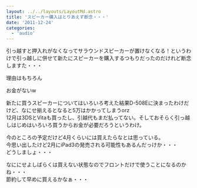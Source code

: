 ```yaml
---
layout: ../../layouts/LayoutMd.astro
title: 'スピーカー購入はとりあえず断念・・・'
date: '2011-12-24'
categories:
  - 'audio'
---
```


引っ越すと押入れがなくなってサラウンドスピーカーが置けなくなる！というわけで引っ越しに併せて新たにスピーカーを購入するつもりだったのだけれど断念しますた・・・

理由はもちろん

お金がないw

新たに買うスピーカーについてはいろいろ考えた結果D-508Eに決まったわけだけど、なにせ揃えるとなると5万はかかってしまうorz  
12月は3DSとVitaも買ったし、引越代もまだ払ってない。そしておそらく引っ越しはじめはいろいろ買うからお金が必要だろうというわけ。

今のところの予定だけど4月くらいには買えたらなとは思っている。  
今思い出したけど2月にiPad3の発売される可能性もあるんだっけか・・・  
どうしましょ・・・

なににせよしばらくは買えない状態なのでフロントだけで使うことになるのかね・・・  
節約して早めに買えるかなぁ・・・
